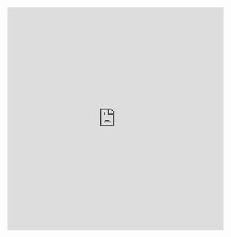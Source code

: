 <iframe width="100%" height="520" frameborder="0" src="https://mmesosostris.carto.com/viz/431977ea-28fe-11e6-b983-0ea31932ec1d/embed_map" allowfullscreen webkitallowfullscreen mozallowfullscreen oallowfullscreen msallowfullscreen></iframe>
